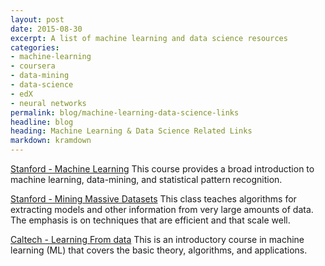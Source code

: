 ```yaml
---
layout: post
date: 2015-08-30
excerpt: A list of machine learning and data science resources
categories:
- machine-learning
- coursera
- data-mining
- data-science
- edX
- neural networks
permalink: blog/machine-learning-data-science-links
headline: blog
heading: Machine Learning & Data Science Related Links
markdown: kramdown
---
```


[Stanford - Machine Learning](https://www.coursera.org/learn/machine-learning/)
This course provides a broad introduction to machine learning, data-mining, and statistical pattern recognition.

[Stanford - Mining Massive Datasets](https://www.coursera.org/course/mmds)
This class teaches algorithms for extracting models and other information from very large amounts of data. The emphasis is on techniques that are efficient and that scale well.

[Caltech - Learning From data](https://work.caltech.edu/telecourse.html)
This is an introductory course in machine learning (ML) that covers the basic theory, algorithms, and applications.
